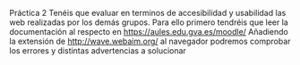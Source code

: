Práctica 2
Tenéis que evaluar en terminos de accesibilidad y usabilidad las web realizadas por los demás grupos.
Para ello primero tendréis que leer la documentación al respecto en https://aules.edu.gva.es/moodle/
Añadiendo la extensión de http://wave.webaim.org/ al navegador podremos comprobar los errores y distintas advertencias a solucionar
